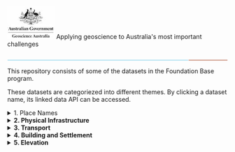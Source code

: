 
![Geoscience Australia](./images/GA.jpg)  Applying geoscience to Australia's most important challenges

![Geoscience Australia](./images/lo.jpg)
  

This repository consists of some of the datasets in the Foundation Base program.

These datasets are categoriezed into different themes. By clicking a dataset name, its linked data API can be accessed.  

<details>
<summary>1. Place Names</summary>  

- [Place Names](https://linked.data.gov.au/dataset/placenames)
</details>


<details>
<summary><b>2. Physical Infrastructure</b></summary>  

- [Powerlines](http://ec2-13-211-149-56.ap-southeast-2.compute.amazonaws.com/FSDF-power-dataset/power_lines)

- [Power Stations](http://ec2-13-211-149-56.ap-southeast-2.compute.amazonaws.com/FSDF-power-dataset/power_stations)

- [Power Substations](http://ec2-13-211-149-56.ap-southeast-2.compute.amazonaws.com/FSDF-power-dataset/power_substations)

- Pipelines

- Waste Managements

- Waste Water Treatments

</details>


<details>
<summary><b>3. Transport</b></summary>  

- Railways

- Airports

- Helipads

- Runways

- Tunnels

- Bridges

- Roads

- Landing Grounds

- Railway Stations
</details>


<details>
<summary><b>4. Building and Settlement</b></summary>  

- Hospitals
- Emergency Management Facilities
</details>


<details>
<summary><b>5. Elevation</b></summary>  

- ELVIS
</details>


